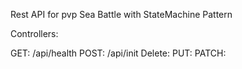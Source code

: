 Rest API for pvp Sea Battle with StateMachine Pattern

Controllers: 

GET: /api/health
POST: /api/init
Delete:
PUT:
PATCH:
